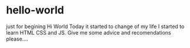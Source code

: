 # hello-world
just for begining
Hi World
Today it started to change of my life
I started to learn HTML CSS and JS.
Give me some advice and recomendations please....
